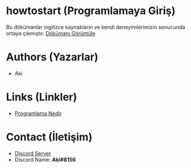 # howtostart (Programlamaya Giriş)
Bu dökümanlar ingilizce kaynakların ve kendi deneyimlerimizin sonucunda
ortaya çıkmıştır.  [Dökümanı Görüntüle](https://www.kodbilen.com)

# Authors (Yazarlar)
- Aki

# Links (Linkler)
- [Programlama Nedir](https://Example.com/what)

# Contact (İletişim)

- [Discord Server](https://discord.gg/kodbilen)
- Discord Name: **Aki#8156**